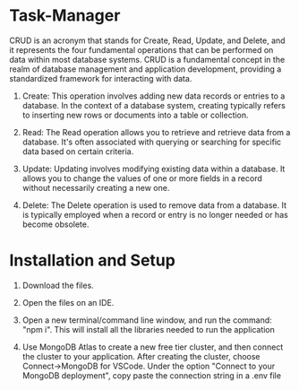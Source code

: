 # Task-Manager
CRUD is an acronym that stands for Create, Read, Update, and Delete, and it represents the four fundamental operations that can be performed on data within most database systems. CRUD is a fundamental concept in the realm of database management and application development, providing a standardized framework for interacting with data.

1. Create: This operation involves adding new data records or entries to a database. In the context of a database system, creating typically refers to inserting new rows or documents into a table or collection.

2. Read: The Read operation allows you to retrieve and retrieve data from a database. It's often associated with querying or searching for specific data based on certain criteria.

3. Update: Updating involves modifying existing data within a database. It allows you to change the values of one or more fields in a record without necessarily creating a new one.

4. Delete: The Delete operation is used to remove data from a database. It is typically employed when a record or entry is no longer needed or has become obsolete.

# Installation and Setup

1. Download the files.

2. Open the files on an IDE.

3. Open a new terminal/command line window, and run the command: "npm i". This will install all the libraries needed to run the application

4. Use MongoDB Atlas to create a new free tier cluster, and then connect the cluster to your application. After creating the cluster, choose Connect->MongoDB for VSCode. Under the option "Connect to your MongoDB deployment", copy paste the connection string in a .env file
